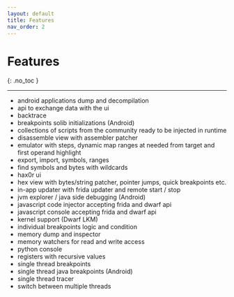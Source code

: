 ```yaml
---
layout: default
title: Features
nav_order: 2
---
```


# Features
{: .no_toc }

---


* android applications dump and decompilation
* api to exchange data with the ui
* backtrace
* breakpoints solib initializations (Android)
* collections of scripts from the community ready to be injected in runtime
* disassemble view with assembler patcher
* emulator with steps, dynamic map ranges at needed from target and first operand highlight
* export, import, symbols, ranges
* find symbols and bytes with wildcards
* hax0r ui
* hex view with bytes/string patcher, pointer jumps, quick breakpoints etc.
* in-app updater with frida updater and remote start / stop
* jvm explorer / java side debugging (Android)
* javascript code injector accepting frida and dwarf api
* javascript console accepting frida and dwarf api
* kernel support (Dwarf LKM)
* individual breakpoints logic and condition
* memory dump and inspector
* memory watchers for read and write access
* python console
* registers with recursive values
* single thread breakpoints
* single thread java breakpoints (Android)
* single thread tracer
* switch between multiple threads
